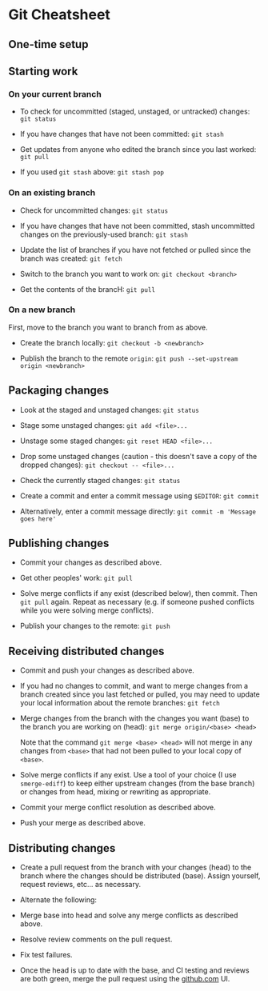 # Git Cheatsheet

## One-time setup

## Starting work

### On your current branch

* To check for uncommitted (staged, unstaged, or untracked) changes:
`git status`

* If you have changes that have not been committed:
`git stash`

* Get updates from anyone who edited the branch since you last worked:
`git pull`

* If you used `git stash` above:
`git stash pop`

### On an existing branch

* Check for uncommitted changes:
`git status`

* If you have changes that have not been committed, stash uncommitted changes on the previously-used branch:
`git stash`

* Update the list of branches if you have not fetched or pulled since the branch was created:
`git fetch`

* Switch to the branch you want to work on:
`git checkout <branch>`

* Get the contents of the brancH:
`git pull`

### On a new branch

First, move to the branch you want to branch from as above.

* Create the branch locally:
`git checkout -b <newbranch>`

* Publish the branch to the remote `origin`:
`git push --set-upstream origin <newbranch>`

## Packaging changes

* Look at the staged and unstaged changes:
`git status`

* Stage some unstaged changes:
`git add <file>...`

* Unstage some staged changes:
`git reset HEAD <file>...`

* Drop some unstaged changes (caution - this doesn't save a copy of the dropped changes):
`git checkout -- <file>...`

* Check the currently staged changes:
`git status`

* Create a commit and enter a commit message using `$EDITOR`:
`git commit`

* Alternatively, enter a commit message directly:
`git commit -m 'Message goes here'`

## Publishing changes

* Commit your changes as described above.

* Get other peoples' work:
`git pull`

* Solve merge conflicts if any exist (described below), then commit. Then `git pull` again. Repeat as necessary (e.g. if someone pushed conflicts while you were solving merge conflicts).

* Publish your changes to the remote:
`git push`

## Receiving distributed changes

* Commit and push your changes as described above.

* If you had no changes to commit, and want to merge changes from a branch created since you last fetched or pulled, you may need to update your local information about the remote branches:
`git fetch`

* Merge changes from the branch with the changes you want (base) to the branch you are working on (head):
`git merge origin/<base> <head>`

    Note that the command `git merge <base> <head>` will not merge in any changes from `<base>` that had not been pulled to your local copy of `<base>`.

* Solve merge conflicts if any exist. Use a tool of your choice (I use `smerge-ediff`) to keep either upstream changes (from the base branch) or changes from head, mixing or rewriting as appropriate.

* Commit your merge conflict resolution as described above.

* Push your merge as described above.

## Distributing changes

* Create a pull request from the branch with your changes (head) to the branch where the changes should be distributed (base). Assign yourself, request reviews, etc... as necessary.

* Alternate the following:

- Merge base into head and solve any merge conflicts as described above.

- Resolve review comments on the pull request.

- Fix test failures.

* Once the head is up to date with the base, and CI testing and reviews are both green, merge the pull request using the [github.com]() UI.
